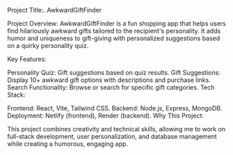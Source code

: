 Project Title:. AwkwardGiftFinder

Project Overview:
AwkwardGiftFinder is a fun shopping app that helps users find hilariously awkward gifts tailored to the recipient's personality. It adds humor and uniqueness to gift-giving with personalized suggestions based on a quirky personality quiz.

Key Features:

Personality Quiz: Gift suggestions based on quiz results.
Gift Suggestions: Display 10+ awkward gift options with descriptions and purchase links.
Search Functionality: Browse or search for specific gift categories.
Tech Stack:

Frontend: React, Vite, Tailwind CSS.
Backend: Node.js, Express, MongoDB.
Deployment: Netlify (frontend), Render (backend).
Why This Project:

This project combines creativity and technical skills, allowing me to work on full-stack development, user personalization, and database management while creating a humorous, engaging app.
